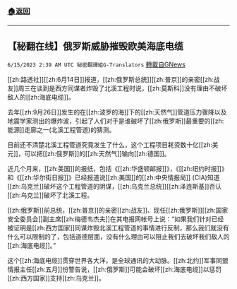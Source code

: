 ###  [:house:返回](README.md)
---


## 【秘翻在线】俄罗斯威胁摧毁欧美海底电缆
`6/15/2023 2:39 AM UTC 秘密翻譯組G-Translators` [轉載自GNews](https://gnews.org/articles/1384554)

[[zh:路透社]][[zh:6月14日]]报道，[[zh:俄罗斯总统]][[zh:普京]]的亲密[[zh:战友]]周三在谈到是西方同谋者炸毁了北溪工程时说，[[zh:莫斯科]]没有理由不破坏敌人的[[zh:海底电缆]]。

去年[[zh:9月26日]]发生的在[[zh:波罗的海]]下的[[zh:天然气]]管道压力骤降以及地震学家测出的爆炸波，引起了人们对于是谁破坏了[[zh:俄罗斯]]最重要的[[zh:能源]]走廊之一(北溪工程管道)的猜测。

目前还不清楚北溪工程管道究竟发生了什么，这个工程项目耗资数十亿[[zh:美元]]，可以把[[zh:俄罗斯]]的[[zh:天然气]]输向[[zh:德国]]。

近几个月来，[[zh:美国]]的报纸，包括《[[zh:华盛顿邮报]]》，《[[zh:纽约时报]]》和《[[zh:华尔街日报]]》已经报道说[[zh:美国]]的[[zh:中央情报局]] (CIA)知道[[zh:乌克兰]]破坏这个工程管道的阴谋，[[zh:乌克兰总统]][[zh:泽连斯基]]否认[[zh:乌克兰]]破坏了北溪工程。

[[zh:俄罗斯]]前总统，[[zh:普京]]的亲密[[zh:战友]]、现任[[zh:俄罗斯]][[zh:国家安全委员会]]副主席[[zh:梅德韦杰夫]]在其电报网帐号上说：“如果我们针对已经被证明是[[zh:西方国家]]同谋炸毁北溪工程管道的事情进行反制，那么我们就没有什么可以限制的了，包括道德层面，没有什么理由可以阻止我们去破坏我们敌人的[[zh:海底电缆]]。”

这个[[zh:海底电缆]]贯穿世界各大洋，是全球通讯的大动脉。[[zh:北约]]军事同盟情报主任[[zh:五月]]份警告说，[[zh:俄罗斯]]可能会破坏[[zh:海底电缆]]以惩罚[[zh:西方国家]]支持[[zh:乌克兰]]。
